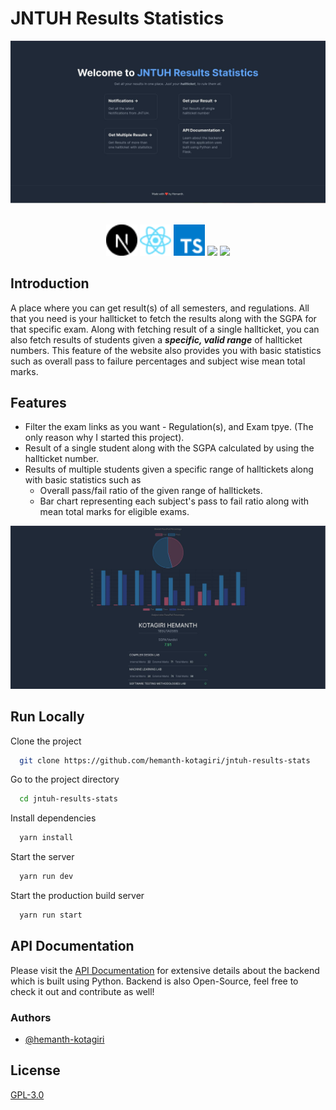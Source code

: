 # JNTUH Results Statistics

<img src="./homepage.jpg">
<br>
<br>

<p align="center">
<code><img height="50" src="https://raw.githubusercontent.com/Neikan/Neikan/master/img/icons/NextJS.svg"></code>
<code><img height="50" src="https://raw.githubusercontent.com/Neikan/Neikan/master/img/icons/React.svg"></code>
<code><img height="50" src="https://raw.githubusercontent.com/Neikan/Neikan/master/img/icons/Typescript.svg"></code>
<code><img height="50" src="https://avatars.githubusercontent.com/u/67109815?s=200&v=4"></code>
<code><img height="50" src="https://www.chartjs.org/img/chartjs-logo.svg"></code>
</p>

## Introduction

A place where you can get result(s) of all semesters, and regulations. All that
you need is your hallticket to fetch the results along with the SGPA for that
specific exam. Along with fetching result of a single hallticket, you can also
fetch results of students given a **_specific, valid range_** of hallticket
numbers. This feature of the website also provides you with basic statistics
such as overall pass to failure percentages and subject wise mean total marks.

## Features

- Filter the exam links as you want - Regulation(s), and Exam tpye. (The only
  reason why I started this project).
- Result of a single student along with the SGPA calculated by using the hallticket number.
- Results of multiple students given a specific range of halltickets along with basic statistics such as
  - Overall pass/fail ratio of the given range of halltickets.
  - Bar chart representing each subject's pass to fail ratio along with mean total marks for eligible exams.

<img src="./multiple-results-stats.jpg">

## Run Locally

Clone the project

```bash
  git clone https://github.com/hemanth-kotagiri/jntuh-results-stats
```

Go to the project directory

```bash
  cd jntuh-results-stats
```

Install dependencies

```bash
  yarn install
```

Start the server

```bash
  yarn run dev
```

Start the production build server

```bash
  yarn run start
```

## API Documentation

Please visit the [API
Documentation](https://hemanth-kotagiri.github.io/sgpa-rest-api-docs) for
extensive details about the backend which is built using Python. Backend is
also Open-Source, feel free to check it out and contribute as well!

### Authors

- [@hemanth-kotagiri](https://www.github.com/hemanth-kotagiri)

## License

[GPL-3.0](./LICENSE)
